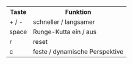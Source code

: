 <table>
  <tr>
    <th>Taste</th><th>Funktion</th>
  </tr>
  <tr>
    <td>+ / -</td><td>schneller / langsamer</td>
  </tr>
  <tr>
    <td>space</td><td>Runge-Kutta ein / aus</td>
  </tr>
  <tr>
    <td>r</td><td>reset</td>
  </tr>
  <tr>
    <td>c</td><td>feste / dynamische Perspektive</td>
  </tr>
</table>
